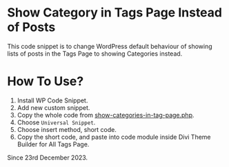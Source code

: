 # Show Category in Tags Page Instead of Posts
This code snippet is to change WordPress default behaviour of showing lists of posts in the Tags Page to showing Categories instead.

# How To Use?
1. Install WP Code Snippet.
2. Add new custom snippet.
4. Copy the whole code from [show-categories-in-tag-page.php](/Show%20Categories%20in%20Tags%20Page/show-categories-in-tag-page.php).
4. Choose `Universal Snippet`.
5. Choose insert method, short code.
6. Copy the short code, and paste into code module inside Divi Theme Builder for All Tags Page.

Since 23rd December 2023.